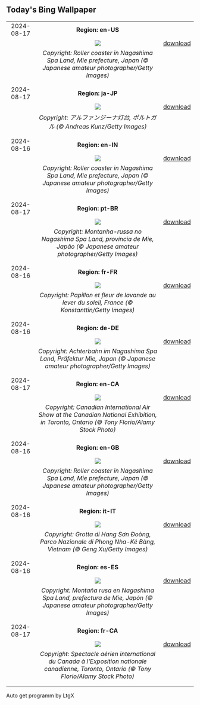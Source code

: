 ## Today's Bing Wallpaper
|      |      |      |
| :----: | :----: | :----: |
|2024-08-17|**Region: en-US**||
||![](https://www.bing.com/th?id=OHR.JapanRollerCoaster_EN-US9463845683_UHD.jpg&pid=hp&w=1152&h=648&rs=1&c=4)| [download](https://www.bing.com/th?id=OHR.JapanRollerCoaster_EN-US9463845683_UHD.jpg)|
||*Copyright: Roller coaster in Nagashima Spa Land, Mie prefecture, Japan (© Japanese amateur photographer/Getty Images)*
||
|||
|2024-08-17|**Region: ja-JP**||
||![](https://www.bing.com/th?id=OHR.AlfanzinaLighthouse_JA-JP5005128092_UHD.jpg&pid=hp&w=1152&h=648&rs=1&c=4)| [download](https://www.bing.com/th?id=OHR.AlfanzinaLighthouse_JA-JP5005128092_UHD.jpg)|
||*Copyright: アルファンジーナ灯台, ポルトガル (© Andreas Kunz/Getty Images)*
||
|||
|2024-08-16|**Region: en-IN**||
||![](https://www.bing.com/th?id=OHR.JapanRollerCoaster_EN-IN8774755618_UHD.jpg&pid=hp&w=1152&h=648&rs=1&c=4)| [download](https://www.bing.com/th?id=OHR.JapanRollerCoaster_EN-IN8774755618_UHD.jpg)|
||*Copyright: Roller coaster in Nagashima Spa Land, Mie prefecture, Japan (© Japanese amateur photographer/Getty Images)*
||
|||
|2024-08-17|**Region: pt-BR**||
||![](https://www.bing.com/th?id=OHR.JapanRollerCoaster_PT-BR6472241100_UHD.jpg&pid=hp&w=1152&h=648&rs=1&c=4)| [download](https://www.bing.com/th?id=OHR.JapanRollerCoaster_PT-BR6472241100_UHD.jpg)|
||*Copyright: Montanha-russa no Nagashima Spa Land, província de Mie, Japão (© Japanese amateur photographer/Getty Images)*
||
|||
|2024-08-16|**Region: fr-FR**||
||![](https://www.bing.com/th?id=OHR.ButterflyFlower_FR-FR4834672236_UHD.jpg&pid=hp&w=1152&h=648&rs=1&c=4)| [download](https://www.bing.com/th?id=OHR.ButterflyFlower_FR-FR4834672236_UHD.jpg)|
||*Copyright: Papillon et fleur de lavande au lever du soleil, France (© Konstanttin/Getty Images)*
||
|||
|2024-08-16|**Region: de-DE**||
||![](https://www.bing.com/th?id=OHR.JapanRollerCoaster_DE-DE2240435851_UHD.jpg&pid=hp&w=1152&h=648&rs=1&c=4)| [download](https://www.bing.com/th?id=OHR.JapanRollerCoaster_DE-DE2240435851_UHD.jpg)|
||*Copyright: Achterbahn im Nagashima Spa Land, Präfektur Mie, Japan (© Japanese amateur photographer/Getty Images)*
||
|||
|2024-08-17|**Region: en-CA**||
||![](https://www.bing.com/th?id=OHR.CNE2024_EN-CA8242328301_UHD.jpg&pid=hp&w=1152&h=648&rs=1&c=4)| [download](https://www.bing.com/th?id=OHR.CNE2024_EN-CA8242328301_UHD.jpg)|
||*Copyright: Canadian International Air Show at the Canadian National Exhibition, in Toronto, Ontario (© Tony Florio/Alamy Stock Photo)*
||
|||
|2024-08-16|**Region: en-GB**||
||![](https://www.bing.com/th?id=OHR.JapanRollerCoaster_EN-GB6456877241_UHD.jpg&pid=hp&w=1152&h=648&rs=1&c=4)| [download](https://www.bing.com/th?id=OHR.JapanRollerCoaster_EN-GB6456877241_UHD.jpg)|
||*Copyright: Roller coaster in Nagashima Spa Land, Mie prefecture, Japan (© Japanese amateur photographer/Getty Images)*
||
|||
|2024-08-16|**Region: it-IT**||
||![](https://www.bing.com/th?id=OHR.HangCave_IT-IT4945788331_UHD.jpg&pid=hp&w=1152&h=648&rs=1&c=4)| [download](https://www.bing.com/th?id=OHR.HangCave_IT-IT4945788331_UHD.jpg)|
||*Copyright: Grotta di Hang Sơn Đoòng, Parco Nazionale di Phong Nha-Kẻ Bàng, Vietnam (© Geng Xu/Getty Images)*
||
|||
|2024-08-16|**Region: es-ES**||
||![](https://www.bing.com/th?id=OHR.JapanRollerCoaster_ES-ES7314617149_UHD.jpg&pid=hp&w=1152&h=648&rs=1&c=4)| [download](https://www.bing.com/th?id=OHR.JapanRollerCoaster_ES-ES7314617149_UHD.jpg)|
||*Copyright: Montaña rusa en Nagashima Spa Land, prefectura de Mie, Japón (© Japanese amateur photographer/Getty Images)*
||
|||
|2024-08-17|**Region: fr-CA**||
||![](https://www.bing.com/th?id=OHR.CNE2024_FR-CA3077002584_UHD.jpg&pid=hp&w=1152&h=648&rs=1&c=4)| [download](https://www.bing.com/th?id=OHR.CNE2024_FR-CA3077002584_UHD.jpg)|
||*Copyright: Spectacle aérien international du Canada à l'Exposition nationale canadienne, Toronto, Ontario (© Tony Florio/Alamy Stock Photo)*
||
|||

Auto get programm by LtgX
